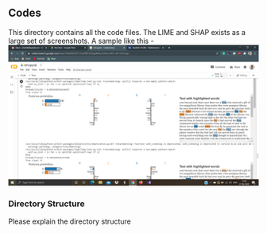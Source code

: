 ## Codes

This directory contains all the code files. The LIME and SHAP exists as a large set of screenshots. A sample like this - ![ICHI LIME output sample](Demo_25.png)



### Directory Structure

Please explain the directory structure
